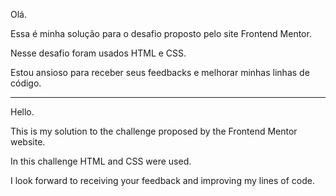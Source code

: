 Olá.

Essa é minha solução para o desafio proposto pelo site Frontend Mentor.

Nesse desafio foram usados HTML e CSS.

Estou ansioso para receber seus feedbacks e melhorar minhas linhas de código.

----------------------------------------------------------------

Hello.

This is my solution to the challenge proposed by the Frontend Mentor website.

In this challenge HTML and CSS were used.

I look forward to receiving your feedback and improving my lines of code.
